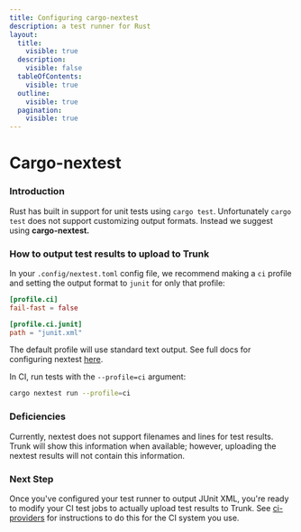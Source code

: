 ```yaml
---
title: Configuring cargo-nextest
description: a test runner for Rust
layout:
  title:
    visible: true
  description:
    visible: false
  tableOfContents:
    visible: true
  outline:
    visible: true
  pagination:
    visible: true
---
```


# Cargo-nextest

### Introduction

Rust has built in support for unit tests using `cargo test`. Unfortunately `cargo test` does not support customizing output formats. Instead we suggest using **cargo-nextest.**

### How to output test results to upload to Trunk

In your `.config/nextest.toml` config file,  we recommend making a `ci` profile and setting the output format to `junit` for only that profile:

```toml
[profile.ci]
fail-fast = false

[profile.ci.junit]
path = "junit.xml"
```

The default profile will use standard text output. See full docs for configuring nextest [here](https://nexte.st/docs/configuration/).

In CI, run tests with the `--profile=ci` argument:

```bash
cargo nextest run --profile=ci
```

### Deficiencies

Currently, nextest does not support filenames and lines for test results. Trunk will show this information when available; however, uploading the nextest results will not contain this information.

### Next Step

Once you've configured your test runner to output JUnit XML, you're ready to modify your CI test jobs to actually upload test results to Trunk. See [ci-providers](../ci-providers/ "mention") for instructions to do this for the CI system you use.
